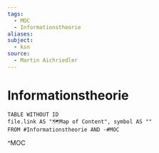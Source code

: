 ```yaml
---
tags:
  - MOC
  - Informationstheorie
aliases: 
subject:
  - ksn
source:
  - Martin Aichriedler
---
```


# Informationstheorie

```dataview
TABLE WITHOUT ID
file.link AS "🗺️Map of Content", symbol AS ""
FROM #Informationstheorie AND -#MOC
```
^MOC